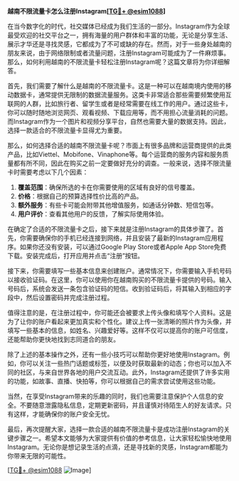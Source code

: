 **越南不限流量卡怎么注册Instagram[[TG💪+ @esim1088](https://t.me/s/esim1088)]**

在当今数字化的时代，社交媒体已经成为我们生活的一部分。Instagram作为全球最受欢迎的社交平台之一，拥有海量的用户群体和丰富的功能，无论是分享生活、展示才华还是寻找灵感，它都成为了不可或缺的存在。然而，对于一些身处越南的朋友来说，由于网络限制或者流量问题，注册Instagram可能成为了一件麻烦事。那么，如何利用越南的不限流量卡轻松注册Instagram呢？这篇文章将为你详细解答。

首先，我们需要了解什么是越南的不限流量卡。这是一种可以在越南境内使用的移动数据卡，通常提供无限制的数据流量服务。这类卡非常适合那些需要频繁使用互联网的人群，比如旅行者、留学生或者是经常需要在线工作的用户。通过这些卡，你可以随时随地浏览网页、观看视频、下载应用等，而不用担心流量消耗的问题。而Instagram作为一个图片和视频分享平台，自然也需要大量的数据支持。因此，选择一款适合的不限流量卡显得尤为重要。

那么，如何选择合适的越南不限流量卡呢？市面上有很多品牌和运营商提供的此类产品，比如Viettel、Mobifone、Vinaphone等。每个运营商的服务内容和服务质量都有所不同，因此在购买之前一定要做好充分的调查。一般来说，选择不限流量卡时需要考虑以下几个因素：

1. **覆盖范围**：确保所选的卡在你需要使用的区域有良好的信号覆盖。
2. **价格**：根据自己的预算选择性价比高的产品。
3. **额外服务**：有些卡可能会附带其他增值服务，如通话分钟数、短信包等。
4. **用户评价**：查看其他用户的反馈，了解实际使用体验。

在确定了合适的不限流量卡之后，接下来就是注册Instagram的具体步骤了。首先，你需要确保你的手机已经连接到网络，并且安装了最新的Instagram应用程序。如果你还没有安装，可以通过Google Play Store或者Apple App Store免费下载。安装完成后，打开应用并点击“注册”按钮。

接下来，你需要填写一些基本信息来创建账户。通常情况下，你需要输入手机号码以接收验证码。在这里，你可以使用你在越南购买的不限流量卡提供的号码。输入号码后，系统会发送一条包含验证码的短信。收到验证码后，将其输入到相应的字段中，然后设置密码并完成注册过程。

值得注意的是，在注册过程中，你可能还会被要求上传头像和填写个人资料。这是为了让你的账户看起来更加真实和个性化。建议上传一张清晰的照片作为头像，并填写一些基本的信息，如姓名、兴趣爱好等。这样不仅可以提高你的账户可信度，还能帮助你更快地找到志同道合的朋友。

除了上述的基本操作之外，还有一些小技巧可以帮助你更好地使用Instagram。例如，你可以关注一些热门话题或标签，以便及时获取最新的动态；你也可以加入不同的社区，与来自世界各地的用户交流互动。此外，Instagram还提供了许多实用的功能，如故事、直播、快拍等，你可以根据自己的需求尝试使用这些功能。

当然，在享受Instagram带来的乐趣的同时，我们也需要注意保护个人信息的安全。不要随意泄露隐私信息，定期更新密码，并且谨慎对待陌生人的好友请求。只有这样，才能确保你的账户安全无忧。

最后，再次提醒大家，选择一款合适的越南不限流量卡是成功注册Instagram的关键步骤之一。希望本文能够为大家提供有价值的参考信息，让大家轻松愉快地使用Instagram。无论你是想记录生活的点滴，还是寻找新的灵感，Instagram都能为你带来无限的可能性。

[[TG💪+ @esim1088](https://t.me/s/esim1088) ![Image](https://i.postimg.cc/4NQfJmqS/Snipaste-2025-05-13-00-14-12.png)]
